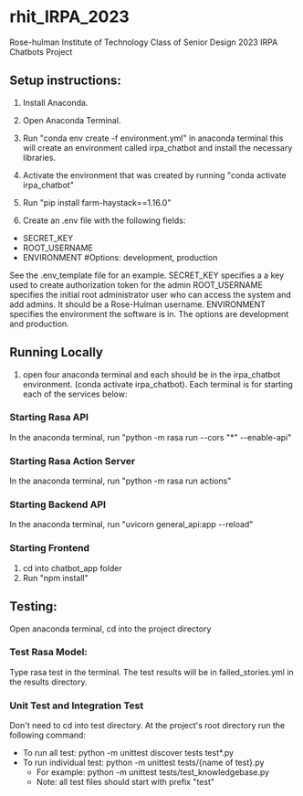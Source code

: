 # rhit_IRPA_2023

Rose-hulman Institute of Technology Class of Senior Design 2023 IRPA Chatbots Project

## Setup instructions:

1. Install Anaconda.

2. Open Anaconda Terminal.

3. Run "conda env create -f environment.yml" in anaconda terminal this will create an environment called irpa_chatbot and install the necessary libraries.

4. Activate the environment that was created by running "conda activate irpa_chatbot"

5. Run "pip install farm-haystack==1.16.0"

6. Create an .env file with the following fields:
  - SECRET_KEY
  - ROOT_USERNAME
  - ENVIRONMENT #Options: development, production

  See the .env_template file for an example.
  SECRET_KEY specifies a a key used to create authorization token for the admin
  ROOT_USERNAME specifies the initial root administrator user who can access the system and add admins. It should be a Rose-Hulman username.
  ENVIRONMENT specifies the environment the software is in. The options are development and production.

## Running Locally

1. open four anaconda terminal and each should be in the irpa_chatbot environment. (conda activate irpa_chatbot). Each
  terminal is for starting each of the services below:

  ### Starting Rasa API
  In the anaconda terminal, run "python -m  rasa run --cors "*" --enable-api"
  
  ### Starting Rasa Action Server
  In the anaconda terminal, run "python -m rasa run actions"

  ### Starting Backend API
  In the anaconda terminal, run "uvicorn general_api:app --reload"

  ### Starting Frontend
  1. cd into chatbot_app folder
  2. Run "npm install"

## Testing:
Open anaconda terminal, cd into the project directory
### Test Rasa Model:
 Type rasa test in the terminal. The test results will be in failed_stories.yml in the results directory.
### Unit Test and Integration Test
 Don't need to cd into test directory. At the project's root directory run the following command:
   - To run all test: python -m unittest discover tests test*.py
   - To run individual test: python -m unittest tests/{name of test}.py 
      - For example: python -m unittest tests/test_knowledgebase.py
      - Note: all test files should start with prefix "test"

